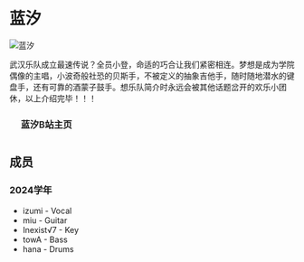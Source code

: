 # 蓝汐

![蓝汐](/department/band/member-logos/azuretide.jpg)

武汉乐队成立最速传说？全员小登，命适的巧合让我们紧密相连。梦想是成为学院偶像的主唱，小波奇般社恐的贝斯手，不被定义的抽象吉他手，随时随地潜水的键盘手，还有可靠的酒蒙子鼓手。想乐队简介时永远会被其他话题岔开的欢乐小团休，以上介绍完毕！！！

<a href="https://space.bilibili.com/3546783974164676" target="_blank" rel="noopener noreferrer" style="display: inline-block; padding: 0.625rem 1.25rem; font-size: 1rem; font-weight: 600; color: var(--vp-button-brand-text); background-color: var(--vp-button-brand-bg); border: 1px solid var(--vp-button-brand-border); border-radius: 20px; text-decoration: none; transition: color 0.25s, border-color 0.25s, background-color 0.25s;">
  蓝汐B站主页
</a>

## 成员

### 2024学年

- izumi - Vocal
- miu - Guitar
- Inexist√7 - Key
- towA - Bass
- hana - Drums
